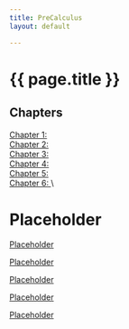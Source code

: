 ```yaml
---
title: PreCalculus
layout: default

---
```


# {{ page.title }}


## Chapters

[Chapter 1: ](/Chapters/chapter1.md)\
[Chapter 2: ](/Chapters/chapter2.md)\
[Chapter 3: ](/Chapters/chapter3.md)\
[Chapter 4: ](/Chapters/chapter4.md)\
[Chapter 5: ](/Chapters/chapter5.md)\
[Chapter 6: ](/Chapters/chapter6.md)\


# Placeholder



<a href="" download>Placeholder</a>

<a href="" download>Placeholder</a>

<a href="" download>Placeholder</a>

<a href="" download>Placeholder</a>

<a href="" download>Placeholder</a>





<!--


Hey. Why are you poking around here. Stop.
-->